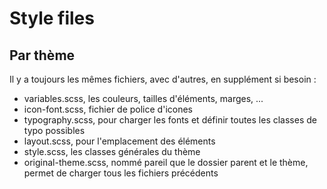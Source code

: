 # Style files 

## Par thème
Il y a toujours les mêmes fichiers, avec d'autres, en supplément si besoin :
- variables.scss, les couleurs, tailles d'éléments, marges, ...
- icon-font.scss, fichier de police d'icones
- typography.scss, pour charger les fonts et définir toutes les classes de typo possibles
- layout.scss, pour l'emplacement des éléments
- style.scss, les classes générales du thème
- original-theme.scss, nommé pareil que le dossier parent et le thème, permet de charger tous les fichiers précédents